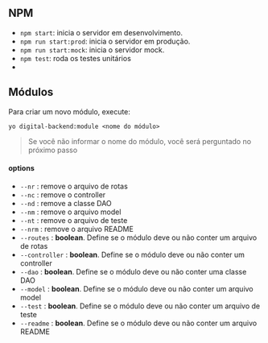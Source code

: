 ## NPM

- `npm start`: inicia o servidor em desenvolvimento.
- `npm run start:prod`: inicia o servidor em produção.
- `npm run start:mock`: inicia o servidor mock.
- `npm test`: roda os testes unitários
-
## Módulos

Para criar um novo módulo, execute:

`yo digital-backend:module <nome do módulo>`

> Se você não informar o nome do módulo, você será perguntado no próximo passo

#### options

- `--nr` : remove o arquivo de rotas
- `--nc` : remove o controller
- `--nd` : remove a classe DAO
- `--nm` : remove o arquivo model
- `--nt` : remove o arquivo de teste
- `--nrm` : remove o arquivo README
- `--routes` : **boolean**. Define se o módulo deve ou não conter um arquivo de rotas
- `--controller` : **boolean**. Define se o módulo deve ou não conter um controller
- `--dao` : **boolean**. Define se o módulo deve ou não conter uma classe DAO
- `--model` : **boolean**. Define se o módulo deve ou não conter um arquivo model
- `--test` : **boolean**. Define se o módulo deve ou não conter um arquivo de teste
- `--readme` : **boolean**. Define se o módulo deve ou não conter um arquivo README
